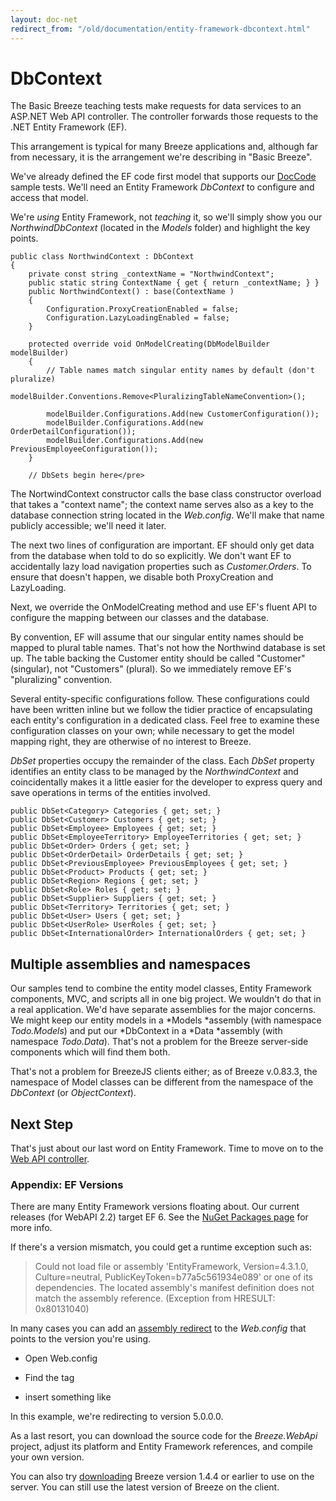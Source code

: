 ```yaml
---
layout: doc-net
redirect_from: "/old/documentation/entity-framework-dbcontext.html"
---
```

# DbContext

The Basic Breeze teaching tests make requests for data services to an ASP.NET Web API controller. The controller forwards those requests to the .NET Entity Framework (EF).

This arrangement is typical for many Breeze applications and, although far from necessary, it is the arrangement we're describing in "Basic Breeze".

We've already defined the EF code first model that supports our <a href="/doc-samples/doccode">DocCode </a>sample tests. We'll need an Entity Framework *DbContext* to configure and access that model.

We're *using* Entity Framework, not *teaching* it, so we'll simply show you our *NorthwindDbContext* (located in the *Models* folder) and highlight the key points.

	public class NorthwindContext : DbContext
	{
	    private const string _contextName = "NorthwindContext";
	    public static string ContextName { get { return _contextName; } }
	    public NorthwindContext() : base(ContextName )
	    {
	        Configuration.ProxyCreationEnabled = false;
	        Configuration.LazyLoadingEnabled = false;
	    }
	
	    protected override void OnModelCreating(DbModelBuilder modelBuilder)
	    {
	        // Table names match singular entity names by default (don't pluralize)
	        modelBuilder.Conventions.Remove<PluralizingTableNameConvention>();
	
	        modelBuilder.Configurations.Add(new CustomerConfiguration());
	        modelBuilder.Configurations.Add(new OrderDetailConfiguration());
	        modelBuilder.Configurations.Add(new PreviousEmployeeConfiguration());
	    }
	
	    // DbSets begin here</pre>


The NortwindContext constructor calls the base class constructor overload that takes a "context name"; the context name serves also as a key to the  database connection string located in the *Web.config*. We'll make that name publicly accessible; we'll need it later.

The next two lines of configuration are important. EF should only get data from the database when told to do so explicitly. We don't want EF to accidentally lazy load navigation properties such as *Customer.Orders*. To ensure that doesn't happen, we disable both ProxyCreation and LazyLoading.

Next, we override the OnModelCreating method and use EF's fluent API to configure the mapping between our classes and the database.

By convention, EF will assume that our singular entity names should be mapped to plural table names. That's not how the Northwind database is set up. The table backing the Customer entity should be called "Customer" (singular), not "Customers" (plural). So we immediately remove EF's "pluralizing" convention.

Several entity-specific configurations follow. These configurations could have been written inline but we follow the tidier practice of encapsulating each entity's configuration in a dedicated class. Feel free to examine these configuration classes on your own; while necessary to get the model mapping right, they are otherwise of no interest to Breeze.

*DbSet* properties occupy the remainder of the class. Each *DbSet* property identifies an entity class to be managed by the *NorthwindContext* and coincidentally makes it a little easier for the developer to express query and save operations in terms of the entities involved. 


	public DbSet<Category> Categories { get; set; }
	public DbSet<Customer> Customers { get; set; }
	public DbSet<Employee> Employees { get; set; }
	public DbSet<EmployeeTerritory> EmployeeTerritories { get; set; }
	public DbSet<Order> Orders { get; set; }
	public DbSet<OrderDetail> OrderDetails { get; set; }
	public DbSet<PreviousEmployee> PreviousEmployees { get; set; }
	public DbSet<Product> Products { get; set; }
	public DbSet<Region> Regions { get; set; }
	public DbSet<Role> Roles { get; set; }
	public DbSet<Supplier> Suppliers { get; set; }
	public DbSet<Territory> Territories { get; set; }
	public DbSet<User> Users { get; set; }
	public DbSet<UserRole> UserRoles { get; set; }
	public DbSet<InternationalOrder> InternationalOrders { get; set; }


## Multiple assemblies and namespaces

Our samples tend to combine the entity model classes, Entity Framework components, MVC, and scripts all in one big project. We wouldn't do that in a real application. We'd have separate assemblies for the major concerns. We might keep our entity models in a *Models *assembly (with namespace *Todo.Models*) and put our *DbContext in a *Data *assembly (with namespace *Todo.Data*). That's not a problem for the Breeze server-side components which will find them both.

That's not a problem for BreezeJS clients either; as of Breeze v.0.83.3, the namespace of Model classes can be different from the namespace of the *DbContext* (or *ObjectContext*).

## Next Step

That's just about our last word on Entity Framework. Time to move on to the [Web API controller](/doc-net/webapi-controller).

### Appendix: EF Versions

There are many Entity Framework versions floating about.  Our current releases (for WebAPI 2.2) target EF 6.  See the [NuGet Packages page](/doc-net/nuget-packages) for more info.

If there's a version mismatch, you could get a runtime exception such as:

> Could not load file or assembly 'EntityFramework, Version=4.3.1.0, Culture=neutral, PublicKeyToken=b77a5c561934e089' or one of its dependencies. The located assembly's manifest definition does not match the assembly reference. (Exception from HRESULT: 0x80131040)

In many cases you can add an <a href="http://msdn.microsoft.com/en-us/library/2fc472t2%28v=vs.110%29.aspx" target="_blank">assembly redirect</a> to the *Web.config* that points to the version you're using.

- Open Web.config
- Find the <runtime> tag
- insert something like


	<dependentAssembly>
		<assemblyIdentity name="EntityFramework" publicKeyToken="b77a5c561934e089" culture="neutral" />
		<bindingRedirect oldVersion="4.0.0.0-5.0.0.0" newVersion="5.0.0.0" />
	</dependentAssembly>

In this example, we're redirecting to version 5.0.0.0.

As a last resort, you can download the source code for the *Breeze.WebApi* project, adjust its platform and Entity Framework references, and compile your own version.

You can also try [downloading](/downloads/) Breeze version 1.4.4 or earlier to use on the server.  You can still use the latest version of Breeze on the client. 


